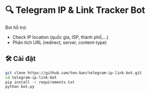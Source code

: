# 🔍 Telegram IP & Link Tracker Bot

Bot hỗ trợ:
- Check IP location (quốc gia, ISP, thành phố,...)
- Phân tích URL (redirect, server, content-type)

## 🛠 Cài đặt

```bash
git clone https://github.com/ten-ban/telegram-ip-link-bot.git
cd telegram-ip-link-bot
pip install -r requirements.txt
python bot.py
